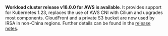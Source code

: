 **Workload cluster release v18.0.0 for AWS is available**. It provides support for Kubernetes 1.23, replaces the use of AWS CNI with Cilium and upgrades most components. CloudFront and a private S3 bucket are now used by IRSA in non-China regions. Further details can be found in the [release notes](https://docs.giantswarm.io/changes/workload-cluster-releases-aws/releases/aws-v18.0.0/).

